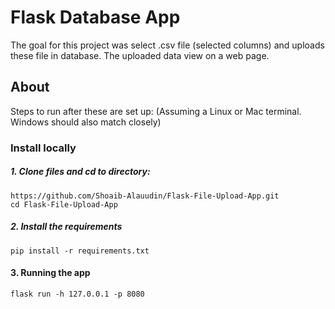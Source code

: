 # Flask Database App
The goal for this project was
 select .csv file (selected columns) and uploads these file in database. The uploaded data view on a web page.

## About 
Steps to run after these are set up: (Assuming a Linux or Mac terminal. Windows should also match closely)

### Install locally

##### 1. Clone files and cd to directory:
```
https://github.com/Shoaib-Alauudin/Flask-File-Upload-App.git
cd Flask-File-Upload-App
```
##### 2. Install the requirements

```
pip install -r requirements.txt
```

#### 3. Running the app

```
flask run -h 127.0.0.1 -p 8080
```
